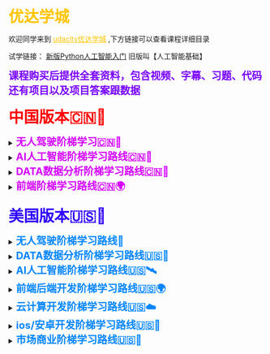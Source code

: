 <font style="font-size:30px;font-weight:bold;color:rgb(255, 196, 0);">优达学城</font>

<p>
   欢迎同学来到
  <a href="https://shop455562174.taobao.com/?spm=2013.1.1000126.2.10265e78elc5p0" style="color:rgb(255, 196, 0);">udacity优达学城</a>
  ,下方链接可以查看课程详细目录
</p>

<p>
  试学链接：
 <a href="新版Python人工智能入门.html" >新版Python人工智能入门</a>
 旧版叫【人工智能基础】
</p>

<font style="font-size:20px;font-weight:bold;color:rgb(119, 0, 255);">课程购买后提供全套资料，包含视频、字幕、习题、代码还有项目以及项目答案跟数据</font>
<p>

</p>

<font style="font-size:30px;font-weight:bold;color:rgb(255, 0, 0);">中国版本🇨🇳🐲</font>

<p>

<details>
  <summary>
    <font style="font-size:20px;font-weight:bold;color:rgb(212, 0, 255);">无人驾驶阶梯学习🇨🇳🚗</font>
  </summary>
  <ul>
   <li>
    <p>
      目录：
     <a href="无人驾驶入门.html" >无人驾驶入门🚘</a>
     （中英字幕）
    </p>
   </li>
  </ul>
 </details>

 <details>
  <summary>
    <font style="font-size:20px;font-weight:bold;color:rgb(212, 0, 255);">AI人工智能阶梯学习路线🇨🇳🦄</font>
  </summary>
  <ul>
   <li>
    <p>
      目录：
     <a href="Python 编程入门 v1.0.0.html" >Python 编程入门🚀</a>
     （中英字幕）
    </p>
   </li>
   <li>
    <p>
      普通版-目录：
     <a href="新版Python人工智能入门.html" >新版Python人工智能入门🚀</a>
     （中英字幕）
    </p>
   </li>
   <li>
    <p>
      内部VIP版-目录：
     <a href="Python人工智能入门VIP版5.0.html" >Python人工智能入门VIP版👨‍🔬🚀</a>
     （中英字幕）
    </p>
  </li>
  <li>
    <p>
      普通版-目录：
     <a href="机器学习工程师.html" >机器学习工程师🚀</a>
     （中英字幕）
    </p>
  </li>
  <li>
    <p>
      内部VIP版-目录：
     <a href="机器学习工程师 v12.0.0.html" >机器学习工程师👨‍🔬🚀</a>
     （中英字幕）
    </p>
  </li>
  <li>
    <p>
      详细版-目录：
     <a href="深度学习 v2.0.0.html" >深度学习🚀</a>
     （中英字幕）
    </p>
  </li>
  <li>
    <p>
      精简版-目录：
     <a href="深度学习3.0.html" >深度学习👨‍🔬🚀</a>
     （中英字幕）
    </p>
  </li>
  <li>
    <p>
      目录：
     <a href="计算机视觉.html" >计算机视觉🚀</a>
     （中英字幕）
    </p>
  </li>
  <li>
    <p>
      云计算版-目录：
     <a href="计算机视觉3.0.html" >计算机视觉👨‍🔬🚀</a>
     （中英字幕）
    </p>
  </li>
  <li>
    <p>
      目录：
     <a href="自然语言处理 v1.0.0.html" >自然语言处理🚀</a>
     （中英字幕）
    </p>
  </li>
  <li>
    <p>
      内部VIP版-目录：
     <a href="AI 求职直通班6.0 VIP.html" >AI 求职直通班 VIP版👨‍🔬🚀</a>
     （中英字幕）
    </p>
  </li>
  <li>
    <p>
      目录：
     <a href="AI量化投资.html" >AI量化投资🚀</a>
     （中英字幕）
    </p>
  </li>
  </ul>
 </details>

 <details>
  <summary>
    <font style="font-size:20px;font-weight:bold;color:rgb(212, 0, 255);">DATA数据分析阶梯学习路线🇨🇳🐉</font>
  </summary>
  <ul>
   <li>
    <p>
      普通版-目录：
     <a href="商业数据分析3.0.html" >商业数据分析🚀</a>
     （中英字幕）
    </p>
   </li>
   <li>
    <p>
      内部VIP版-目录：
     <a href="商业数据分析 v6.0.vip.html" >商业数据分析 VIP版👨‍🔬🚀</a>
     （中英字幕）
    </p>
   </li>
   <li>
    <p>
      精简版-目录：
     <a href="数据分析（入门） v3.0.0.html" >数据分析（入门）🚀</a>
     （中英字幕）
    </p>
  </li>
  <li>
    <p>
      普通版-目录：
     <a href="数据分析（入门）6.html" >数据分析（入门）🚀</a>
     （中英字幕）
    </p>
  </li>
  <li>
    <p>
      内部VIP版-目录：
     <a href="数据分析（入门） VIP版本.html" >数据分析（入门） VIP版👨‍🔬🚀</a>
     （中英字幕）
    </p>
  </li>
  <li>
    <p>
      普通版-目录：
     <a href="数据分析（进阶） v6.0.0.html" >数据分析（进阶）🚀</a>
     （中英字幕）
    </p>
  </li>
  <li>
    <p>
      内部VIP版-目录：
     <a href="数据分析（进阶求职） vip.html" >数据分析（进阶求职）VIP版👨‍🔬🚀</a>
     （中英字幕）
    </p>
  </li>
  </ul>
 </details>

 <details>
  <summary>
    <font style="font-size:20px;font-weight:bold;color:rgb(212, 0, 255);">前端阶梯学习路线🇨🇳🌍</font>
  </summary>
  <ul>
   <li>
    <p>
      目录：
     <a href="微信小程序开发.html" >微信小程序开发🚀</a>
     （中文字幕）
    </p>  
   </li>
   <li>
    <p>
      目录：
     <a href="前端开发（入门） v1.0.0.html" >前端开发（入门）🚀</a>
     （中英字幕）
    </p>
   </li>
   <li>
    <p>
      目录：
     <a href="前端开发（进阶） v4.0.0.html" >前端开发（进阶）🚀</a>
     （中英字幕）
    </p>   
  </li>
  <li>
    <p>
      目录：
     <a href="新前端开发工程师(cn).html" >新前端开发工程师👨‍🔬🚀</a>
     （中英字幕）
    </p>    
  </li>
  </ul>
 </details>

 <p>

</p>

<font style="font-size:30px;font-weight:bold;color:rgb(47, 0, 255);">美国版本🇺🇸🦅</font>
<p>

</p>

<details>
  <summary>
    <font style="font-size:20px;font-weight:bold;color:rgb(0, 132, 255);">无人驾驶阶梯学习路线🚙</font>
  </summary>
  <ul>
   <li>
    <p>
      目录-1.0版：
     <a href="无人入门.html" >无人驾驶入门 / Intro to Self-Driving Cars🛰</a>
     （中英字幕）
    </p>   
   </li>
   <li>
    <p>
      目录-3.0版：
     <a href="无人入门3.0.html" >无人驾驶入门 / Intro to Self-Driving Cars🚙🛰</a>
     （中英字幕）
    </p>
   </li>
   <li>
    <p>
      目录-1.0版：
     <a href="Self-Driving Car Engineer.html" >无人驾驶工程师 / Self-Driving Car Engineer🛰</a>
     （中英字幕）
    </p>    
  </li>
  <li>
    <p>
      目录-2.0版：
     <a href="Self-Driving Car Engineer2.0.html" >无人驾驶工程师 / Self-Driving Car Engineer🚙🛰</a>
     （中英字幕）
    </p>
  </li>
  <li>
    <p>
      目录-3.0版：
     <a href="c++3.0.html" >C++程序开发 / C++ Developer🚙🛰</a>
     （英文字幕）
    </p>       
  </li>
  <li>
    <p>
      目录-2.0版：
     <a href="传感器融合.html" >传感器融合 / Sensor Fusion Engineer🛰</a>
     （英文字幕）
    </p>
  </li>
  <li>
    <p>
      目录-1.0版：
     <a href="Flying Car.html" >无人机开发工程师 / Flying Car and Autonomous Flight Engineer🛰</a>
     （英文字幕）
    </p>    
  </li>
  <li>
    <p>
      目录-2.0版：
     <a href="Flying Car2.0.html" >无人机开发工程师 / Flying Car and Autonomous Flight Engineer🚁🛰</a>
     （英文字幕）
    </p>
  </li>
  <li>
    <p>
      目录-1.0版：
     <a href="机器人开发工程师 .html" >机器人开发工程师 / Robotics Software Engineer🛰</a>
     （英文字幕）
    </p>
  </li>
  <li>
    <p>
      目录-3.0版：
     <a href="机器人开发工程师 3.0.html" >机器人开发工程师 / Robotics Software Engineer👨‍🔬🛰</a>
     （英文字幕）
    </p>
  </li>
  <li>
    <p>
      目录-2.0版：
     <a href="数据结构.html" >数据结构与算法 / Data Structures and Algorithms🛰</a>
     （中英字幕）
    </p>
  </li>
  <li>
    <p>
      目录-2.0补充版：
     <a href="数据结构补充版.html" >数据结构与算法 / Data Structures and Algorithms🛰</a>
     （中英字幕）
    </p>
  </li>
  </ul>
 </details>

<details>
  <summary>
    <font style="font-size:20px;font-weight:bold;color:rgb(0, 132, 255);">DATA数据分析阶梯学习路线🇺🇸🗽</font>
  </summary>
  <ul>
   <li>
    <p>
      目录：
     <a href="商业分析.html" >商业数据分析 / Business Analytics🐥</a>
     （中英字幕）
    </p>   
   </li>
   <li>
    <p>
      目录：
     <a href="商业预测分析.html" >商业预测分析 / Predictive Analytics for Business🐥</a>
     （英文字幕）
    </p>
   </li>
   <li>
    <p>
      目录：
     <a href="面向商业领袖的AI.html" >面向商业领袖的AI / AI For Business Leaders🐥</a>
     （英文字幕）
    </p>    
  </li>
  <li>
    <p>
      目录：
     <a href="SQL.html" >SQL🐥</a>
     （英文字幕）
    </p>
  </li>
  <li>
    <p>
      目录：
     <a href="数据流.html" >数据流 / Data Streaming🐥</a>
     （英文字幕）
    </p>    
  </li>
  <li>
    <p>
      目录：
     <a href="数据经理.html" >数据经理 / Data Product Manager🐥</a>
     （英文字幕）
    </p>
  </li>
  <li>
    <p>
      目录：
     <a href="数据基础.html" >数据基础 / Data Foundations🐥</a>
     （英文字幕）
    </p>    
  </li>
  <li>
    <p>
      目录：
     <a href="数据营销.html" >数据营销 / Digital Marketing🐥</a>
     （中英字幕）
    </p>
  </li>
  <li>
    <p>
      目录-2.0版：
     <a href="市场分析.html" >市场分析 / Marketing Analytics🐥</a>
     （英文字幕）
    </p>    
  </li>
  <li>
    <p>
      目录：
     <a href="数据可视化.html" >数据可视化 / Data Visualization🐥</a>
     （英文字幕）
    </p>
  </li>
  <li>
    <p>
      目录-2.0：
     <a href="数据工程师.html" >数据工程师 / Data Engineer🐥</a>
     （英文字幕）
    </p>    
  </li>
  <li>
    <p>
      目录-1.0版：
     <a href="数据科学家.html" >数据科学家 / Data Scientist🐥</a>
     （中英字幕）
    </p>
  </li>
  <li>
    <p>
      目录3.0版：
     <a href="数据科学家 3，0.html" >数据科学家 / Data Scientist🐥</a>
     （中英字幕）
    </p>    
  </li>
  <li>
    <p>
      目录-11.0版：
     <a href="数据分析师.html" >数据分析师 / Data Analyst🐥</a>
     （中英字幕）
    </p>
  </li>
  <li>
    <p>
      目录-8.0版：
     <a href="数据分析入门进阶.html" >数据分析入门进阶 / Data Analyst🐥</a>
     （中英字幕）
    </p>    
  </li>
  <li>
    <p>
      目录-3.0：
     <a href="数据科学Python编程.html" >数据科学Python编程 / Programming for Data Science with Python🐥</a>
     （中英字幕）
    </p>
  </li>
  <li>
    <p>
      目录-2.0版：
     <a href="数据科学R编程.html" >数据科学R编程 / Programming for Data Science with R🐥</a>
     （中英字幕）
    </p>    
  </li>
  <li>
    <p>
      目录：
     <a href="面向企业领导者的数据科学.html" >面向企业领导者的数据科学 / Data Science for Business Leaders🐥</a>
     （英文字幕）
    </p>
  </li>
  </ul>
 </details>

<details>
  <summary>
    <font style="font-size:20px;font-weight:bold;color:rgb(0, 132, 255);">AI人工智能阶梯学习路线🇺🇸🛰</font>
  </summary>
  <ul>
   <li>
    <p>
      目录-8.0版：
     <a href="全面编程入门.html" >全面编程入门 / Intro to Programming🐍</a>
     （中英字幕）
    </p>    
   </li>
   <li>
    <p>
      目录-6.0版：
     <a href="Python人工智能入门.html" >Python人工智能入门 / AI Programming with Python🐍</a>
     （中英字幕）
    </p>
   </li>
   <li>
    <p>
      目录-1.0版：
     <a href="机器学习.html" >机器学习工程师 / Machine Learning Engineer🐍</a>
     （中英字幕）
    </p>    
  </li>
  <li>
    <p>
      目录-4.0版：
     <a href="机器学习4.0.html" >机器学习工程师 / Machine Learning Engineer🤖️🐍</a>
     （中英字幕）
    </p>
  </li>
  <li>
    <p>
      目录-2.0版：
     <a href="PyTorch机器学习入门2.0.html" >PyTorch机器学习入门 / Machine Learning - Introduction🤖️🐍</a>
     （中英字幕）
    </p>    
  </li>
  <li>
    <p>
      目录：
     <a href="TensorFlow机器学习入门.html" >TensorFlow机器学习入门 / Introduction to Machine Learning with TensorFlow🐍</a>
     （中英字幕）
    </p>
  </li>
  <li>
    <p>
      目录-1.0版：
     <a href="Deep Learning .html" >深度学习 / Deep Learning🐍</a>
     （中英字幕）
    </p>    
  </li>
  <li>
    <p>
      目录-7.0版：
     <a href="深度学习 7.0.html" >深度学习 / Deep Learning🕳️🐍</a>
     （中英字幕）
    </p>
  </li>
  <li>
    <p>
      目录-1.0版：
     <a href="Deep Reinforcement Learning .html" >深度强化学习 / Deep Reinforcement Learning🐍</a>
     （英文字幕）
    </p>    
  </li>
  <li>
    <p>
      目录-2.0版：
     <a href="深度强化学习2.0.html" >深度强化学习 / Deep Reinforcement Learning🕳️🐍</a>
     （英文字幕）
    </p>
  </li>
  <li>
    <p>
      目录-1.0版：
     <a href="Computer Vision.html" >计算机视觉 / Computer Vision🐍</a>
     （中英字幕）
    </p>    
  </li>
  <li>
    <p>
      目录-4.0版：
     <a href="计算机视觉4.0.html" >计算机视觉 / Computer Vision💻🐍</a>
     （中英字幕）
    </p>
  </li>
  <li>
    <p>
      目录-1.0版：
     <a href="Natural Language Processing.html" >自然语言处理 / Natural Language Processing🐍</a>
     （中英字幕）
    </p>    
  </li>
  <li>
    <p>
      目录-3.0版：
     <a href="" >自然语言处理 / Natural Language Processing🌃🐍</a>
     （中英字幕）
    </p>
  </li>
  <li>
    <p>
      目录-2.0版：
     <a href="数据结构.html" >数据结构与算法 / Data Structures and Algorithms🐍</a>
     （中英字幕）
    </p>     
  </li>
  <li>
    <p>
      目录-1.0版：
     <a href="AI量化投资 1.0.html" >AI量化投资 / AI for Trading🐍</a>
     （英文字幕）
    </p>
  </li>
  <li>
    <p>
      目录-3.0版：
     <a href="AI量化投资 3.0.html" >AI量化投资 / AI for Trading📈📉🐍</a>
     （中英字幕）
    </p>    
  </li>
  <li>
    <p>
      目录：
     <a href="AI for Healthcare.html" >AI智能医疗 / AI for Healthcare🐍</a>
     （考听力）
    </p>
  </li>
  <li>
    <p>
      目录-2.0版：
     <a href="AI专业简洁版.html" >AI专业简洁版 / Artificial Intelligence🐍</a>
     （中英字幕）
    </p>    
  </li>
  <li>
    <p>
      目录-3.0版：
     <a href="AI专业加长版.html" >AI专业加长版 / Artificial Intelligence🤖🐍</a>
     （中英字幕）
    </p><p>
      目录：
     <a href="Intel® Edge AI for IoT Developers.html" > 物联网开发 / Intel® Edge AI for IoT Developers🐍</a>
     （英文字幕）
    </p>
  </li>
  <li>
    <p>
      目录：
     <a href="RPA Developer with UiPath.html" >UiPath 机器人开发 / RPA Developer with UiPath🐍</a>
     （英文字幕）
    </p>    
  </li>
  </ul>
 </details>

<details>
  <summary>
    <font style="font-size:20px;font-weight:bold;color:rgb(0, 132, 255);">前端后端开发阶梯学习路线🇺🇸🌍</font>
  </summary>
  <ul>
   <li>
    <p>
      目录：
     <a href="高级网络开发.html" >高级网络开发 / Senior Web Developer📶</a>
     （考听力）
    </p>    
   </li>
   <li>
    <p>
      目录-新版：
     <a href="前端开发.html" >前端开发 / Front End Developer📶</a>
     （中英字幕）
    </p>
   </li>
   <li>
    <p>
      目录-13part版：
     <a href="全栈.html" >全栈开发 / Full Stack Web Developer📶</a>
     （英文字幕）
    </p>    
  </li>
  <li>
    <p>
      目录-6part版：
     <a href="全栈开发新版.html" >全栈开发 / Full Stack Web Developer🌍📶</a>
     （英文字幕）
    </p>
  </li>
  <li>
    <p>
      目录：
     <a href="Java开发工程师.html" >JAVA开发工程师 / Java Developer📶</a>
     （英文字幕）
    </p>    
  </li>
  <li>
    <p>
      目录：
     <a href="中级JavaScript.html" >中级JavaScript / Intermediate JavaScript📶</a>
     （英文字幕）
    </p>
  </li>
  <li>
    <p>
      目录-2.0版：
     <a href="React .html" >React📶</a>
     （英文字幕）
    </p>    
  </li>
  <li>
    <p>
      目录-5.0版：
     <a href="React 5.0.html" >React📶</a>
     （英文字幕）
    </p>
  </li>
  <li>
    <p>
      目录-1.0版：
     <a href="区块链.html" >区块链开发 / Blockchain Developer📶</a>
     （英文字幕）
    </p>    
  </li>
  <li>
    <p>
      目录-3.0版：
     <a href="区块链 3.0.html" >区块链开发 / Blockchain Developer♦️📶</a>
     （英文字幕）
    </p>
  </li>
  <li>
    <p>
      目录：
     <a href="Introduction to Cybersecurity.html" >网络安全 / Introduction to Cybersecurity📶☁</a>
     （英文字幕）
    </p>    
  </li>
  </ul>
</details>

<details>
  <summary>
    <font style="font-size:20px;font-weight:bold;color:rgb(0, 132, 255);">云计算开发阶梯学习路线🇺🇸☁️</font>
  </summary>
  <ul>
   <li>
    <p>
      目录-2.0版：
     <a href="Cloud Developer 2.0.html" >云计算软件开发 / Cloud Developer☁️🌧️</a>
     （英文字幕）
    </p>    
   </li>
   <li>
    <p>
      目录-1.0版：
     <a href="云计算DevOps.html" >云计算DevOps / Cloud DevOps Engineer🌧️</a>
     （英文字幕）
    </p>
   </li>
   <li>
    <p>
      目录：
     <a href="AWS.html" >AWS云架构师 / AWS Cloud Architect🌧️</a>
     （英文字幕）
    </p>    
  </li>
  <li>
    <p>
      目录：
     <a href="Developer for Microsoft Azure.html" >Microsoft Azure 开发工程师 / Developer for Microsoft Azure🌧️</a>
     （英文字幕）
    </p>
  </li>
  <li>
    <p>
      目录：
     <a href="DevOps Engineer for Microsoft Azure.html" >Microsoft Azure DevOps工程师 / DevOps Engineer for Microsoft Azure🌧️</a>
     （英文字幕）
    </p>    
  </li>
  </ul>
</details>

<details>
  <summary>
    <font style="font-size:20px;font-weight:bold;color:rgb(0, 132, 255);">ios/安卓开发阶梯学习路线🇺🇸📱</font>
  </summary>
  <ul>
   <li>
    <p>
      目录-1.0版：
     <a href="ios.html" >iOS开发工程师 / iOS Developer💻</a>
     （中英字幕）
    </p>    
   </li>
   <li>
    <p>
      目录4.0版：
     <a href="iOS开发 4.0.html" >iOS开发工程师 / iOS Developer📱💻</a>
     （中英字幕）
    </p>
   </li>
   <li>
    <p>
      目录-1.0版：
     <a href="安卓开发基础.html" >安卓开发基础 / Android Basics💻</a>
     （中英字幕）
    </p>    
  </li>
  <li>
    <p>
      目录-6.0版：
     <a href="安卓开发基础 6.0.html" >安卓开发基础 / Android Basics💻</a>
     （中英字幕）
    </p>
  </li>
  <li>
    <p>
      目录-7.0版：
     <a href="安卓开发工程师.html" >安卓开发工程师 / Android Developer💻</a>
     （中英文字幕）
    </p>    
  </li>
  <li>
    <p>
      目录-10.0版：
     <a href="安卓开发 10.0.html" >安卓开发工程师 / Android Developer💻</a>
     （中英字幕）
    </p>
  </li>
  <li>
    <p>
      目录：
     <a href="VR开发.html" >VR开发工程师 / VR Developer💻</a>
     （英文字幕）
    </p>    
  </li>
  </ul>
</details>

<details>
  <summary>
    <font style="font-size:20px;font-weight:bold;color:rgb(0, 132, 255);">市场商业阶梯学习路线🇺🇸🎡</font>
  </summary>
  <ul>
   <li>
    <p>
      目录：
     <a href="交互设计.html" >交互设计 / User Experience💰</a>
     （英文字幕）
    </p>    
   </li>
   <li>
    <p>
      目录：
     <a href="产品经理.html" >产品经理 / Product Manager💰</a>
     （英文字幕）
    </p>
   </li>
   <li>
    <p>
      目录：
     <a href="营利策略.html" >营利策略 / Monetization Strategy💰</a>
     （英文字幕）
    </p>
  </li>
  <li>
    <p>
      目录：
     <a href="商业分析.html" >商业数据分析 / Business Analytics💰</a>
     （中英字幕）
    </p>   
   </li>
   <li>
    <p>
      目录：
     <a href="商业预测分析.html" >商业预测分析 / Predictive Analytics for Business💰</a>
     （英文字幕）
    </p>
   </li>
   <li>
    <p>
      目录：
     <a href="面向商业领袖的AI.html" >面向商业领袖的AI / AI For Business Leaders💰</a>
     （英文字幕）
    </p>    
  </li>
  <li>
    <p>
      目录：
     <a href="SQL.html" >SQL💰</a>
     （英文字幕）
    </p>
  </li>
  <li>
    <p>
      目录：
     <a href="数据流.html" >数据流 / Data Streaming💰</a>
     （英文字幕）
    </p>    
  </li>
  <li>
    <p>
      目录：
     <a href="数据经理.html" >数据经理 / Data Product Manager💰</a>
     （英文字幕）
    </p>
  </li>
  <li>
    <p>
      目录：
     <a href="面向企业领导者的数据科学.html" >面向企业领导者的数据科学 / Data Science for Business Leaders💰</a>
     （英文字幕）
    </p>
  </li>
  <li>
    <p>
      目录：
     <a href="数据营销.html" >数据营销 / Digital Marketing💰</a>
     （中英字幕）
    </p>
  </li>
  <li>
    <p>
      目录-2.0版：
     <a href="市场分析.html" >市场分析 / Marketing Analytics💰</a>
     （英文字幕）
    </p>    
  </li>
  <li>
    <p>
      目录：
     <a href="数据可视化.html" >数据可视化 / Data Visualization💰</a>
     （英文字幕）
    </p>
  </li>
  </ul>
</details>

 